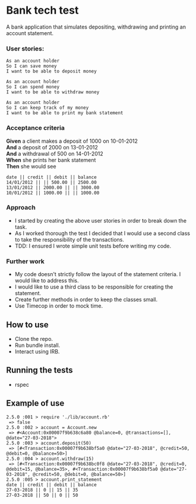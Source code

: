 # Bank tech test

A bank application that simulates depositing, withdrawing and printing an account statement.


### User stories:

```
As an account holder
So I can save money
I want to be able to deposit money

As an account holder
So I can spend money
I want to be able to withdraw money

As an account holder
So I can keep track of my money
I want to be able to print my bank statement
```

### Acceptance criteria

**Given** a client makes a deposit of 1000 on 10-01-2012  
**And** a deposit of 2000 on 13-01-2012  
**And** a withdrawal of 500 on 14-01-2012  
**When** she prints her bank statement  
**Then** she would see

```
date || credit || debit || balance
14/01/2012 || || 500.00 || 2500.00
13/01/2012 || 2000.00 || || 3000.00
10/01/2012 || 1000.00 || || 1000.00
```

### Approach

* I started by creating the above user stories in order to break down the task.
* As I worked thorough the test I decided that I would use a second class to take the responsibility of the transactions.
* TDD: I ensured I wrote simple unit tests before writing my code.

### Further work

* My code doesn't strictly follow the layout of the statement criteria. I would like to address this.
* I would like to use a third class to be responsible for creating the statement.
* Create further methods in order to keep the classes small.
* Use Timecop in order to mock time.


## How to use

* Clone the repo.
* Run bundle install.
* Interact using IRB.

## Running the tests

* rspec

## Example of use

```plain
2.5.0 :001 > require './lib/account.rb'
 => false
2.5.0 :002 > account = Account.new
 => #<Account:0x00007f9b638c6a80 @balance=0, @transactions=[], @date="27-03-2018">
2.5.0 :003 > account.deposit(50)
 => [#<Transaction:0x00007f9b638bf5a0 @date="27-03-2018", @credit=50, @debit=0, @balance=50>]
2.5.0 :004 > account.withdraw(15)
 => [#<Transaction:0x00007f9b638bc0f8 @date="27-03-2018", @credit=0, @debit=15, @balance=35>, #<Transaction:0x00007f9b638bf5a0 @date="27-03-2018", @credit=50, @debit=0, @balance=50>]
2.5.0 :005 > account.print_statement
date || credit || debit || balance
27-03-2018 || 0 || 15 || 35
27-03-2018 || 50 || 0 || 50
```
